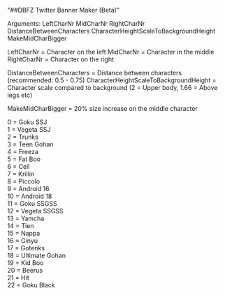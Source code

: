 "##DBFZ Twitter Banner Maker (Beta)" 

Arguments:
LeftCharNr MidCharNr RightCharNr DistanceBetweenCharacters CharacterHeightScaleToBackgroundHeight MakeMidCharBigger

LeftCharNr = Character on the left
MidCharNr = Character in the middle
RightCharNr = Character on the right

DistanceBetweenCharacters = Distance between characters (recommended: 0.5 - 0.75)
CharacterHeightScaleToBackgroundHeight = Character scale compared to background (2 = Upper body, 1.66 = Above legs etc)

MakeMidCharBigger = 20% size increase on the middle character

0 = Goku SSJ  <br />
1 = Vegeta SSJ <br />
2 = Trunks <br />
3 = Teen Gohan <br />
4 = Freeza <br />
5 = Fat Boo <br />
6 = Cell <br />
7 = Krillin <br />
8 = Piccolo <br />
9 = Android 16 <br />
10 = Android 18 <br />
11 = Goku SSGSS <br />
12 = Vegeta SSGSS <br />
13 = Yamcha <br />
14 = Tien <br />
15 = Nappa <br />
16 = Ginyu <br />
17 = Gotenks <br />
18 = Ultimate Gohan <br />
19 = Kid Boo <br />
20 = Beerus <br />
21 = Hit <br />
22 = Goku Black <br />

